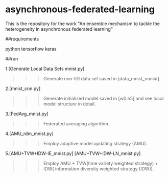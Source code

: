 # asynchronous-federated-learning

This is the repository for the work "An ensemble mechanism to tackle the heterogeneity in asynchronous federated learning"


##requirements

python
tensorflow
keras


##run

1.[Generate Local Data Sets mnist.py]
 >>>Generate non-IID data set saved in [data_mnist_noniid].

2.[mnist_cnn.py]
>>>Generate initialized model saved in [w0.h5] and see local model structure in detail.

3.[FedAvg_mnist.py]
>>>Federated averaging algorithm.

4.[AMU_rdm_mnist.py]
>>> Employ adaptive model updating strategy (AMU).

5.[AMU+TVW+IDW-IE_mnist.py] [AMU+TVW+IDW-LN_mnist.py]
>>>Employ AMU + TVW(time variety weighted strategy) + IDW( information diversity weighted strategy (IDW)).

